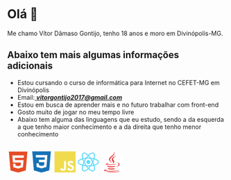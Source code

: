 <h1>Olá 👋</h1>
<div>
  Me chamo Vítor Dâmaso Gontijo, tenho 18 anos e moro em Divinópolis-MG.
</div>

<h2>Abaixo tem mais algumas informações adicionais</h2>
<ul>
  <li>Estou cursando o curso de informática para Internet no CEFET-MG em Divinópolis</li>
  <li>Email:<a href = "mailto:vitorgontijo2017@gmail.com"> <b><i>vitorgontijo2017@gmail.com</i></b></a></li>
  <li>Estou em busca de aprender mais e no futuro trabalhar com front-end</li>
  <li>Gosto muito de jogar no meu tempo livre</li>
  <li>Abaixo tem alguma das linguagens que eu estudo, sendo a da esquerda a que tenho maior conhecimento e a da direita que tenho menor conhecimento</li>
</ul><br>
<div>
  <img class="html" aling = "center" alt = "VitoHTML" width = "50" height = "50" src = "https://github.com/devicons/devicon/blob/master/icons/html5/html5-plain.svg">
  <img class="css" aling = "center" alt = "VitoCSS" width = "50" height = "50" src = "https://github.com/devicons/devicon/blob/master/icons/css3/css3-plain.svg">
  <img class="javascript" aling = "center" alt = "VitoJS" width = "50" height = "50" src = "https://github.com/devicons/devicon/blob/master/icons/javascript/javascript-plain.svg">
  <img class="react" aling = "center" alt = "VitoREACT" width = "50" height = "50" src = "https://github.com/devicons/devicon/blob/master/icons/react/react-original.svg">
  <img class="java" aling = "center" alt = "VitoJAVA" width = "50" height = "50" src = "https://github.com/devicons/devicon/blob/master/icons/java/java-plain.svg">
</div>
